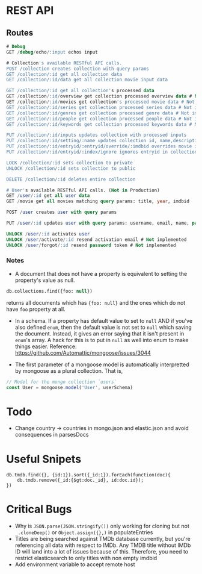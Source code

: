 # REST API


## Routes

```sql
# Debug
GET /debug/echo/:input echos input

# Collection's available RESTful API calls.
POST /collection creates collection with query params
GET /collection/:id get all collection data
GET /collection/:id/data get all collection movie input data

GET /collection/:id get all collection's processed data
GET /collection/:id/overview get collection processed overview data # Not implemented
GET /collection/:id/movies get collection's processed movie data # Not implemented
GET /collection/:id/series get collection processed series data # Not implemented
GET /collection/:id/genres get collection processed genre data # Not implemented
GET /collection/:id/people get collection processed people data # Not implemented
GET /collection/:id/keywords get collection processed keywords data # Not implemented

PUT /collection/:id/inputs updates collection with processed inputs
PUT /collection/:id/setting/:name updates collection id, name,description, visibility
PUT /collection/:id/entryid/:entryid/override/:imdbid overrides movie in collection at an entryid
PUT /collection/:id/entryid/:index/ignore ignores entryid in collection.

LOCK /collection/:id sets collection to private
UNLOCK /collection/:id sets collection to public

DELETE /collection/:id deletes entire collection

# User's available RESTful API calls. (Not in Production)
GET /user/:id get all user data
GET /movie get all movies matching query params: title, year, imdbid

POST /user creates user with query params

PUT /user/:id updates user with query params: username, email, name, password

UNLOCK /user/:id activates user
UNLOCK /user/activate/:id resend activation email # Not implemented
UNLOCK /user/forgot/:id resend password token # Not implemented
```

### Notes

- A document that does not have a property is equivalent to setting the property's value as null.

```sql
db.collections.find({foo: null})
```
returns all documents which has `{foo: null}` and the ones which do not have `foo` property at all.

- In a schema. If a property has default value to set to `null` AND if you've also defined `enum`, then the default value is not set to `null` which saving the document. Instead, it gives an error saying that it isn't present in `enum`'s array. A hack for this is to put in `null` as well into enum to make things easier. Reference: https://github.com/Automattic/mongoose/issues/3044

- The first parameter of a mongoose model is automatically interpretted by mongoose as a plural collection. That is,

```js
// Model for the mongo collection `users`
const User = mongoose.model('User', userSchema)
```


# Todo
- Change country -> countries in mongo.json and elastic.json and avoid consequences in parsesDocs

# Useful Snipets

```
db.tmdb.find({}, {id:1}).sort({_id:1}).forEach(function(doc){
    db.tmdb.remove({_id:{$gt:doc._id}, id:doc.id});
})
```

# Critical Bugs

- Why is `JSON.parse(JSON.stringify())` only working for cloning but not `_.cloneDeep()` or `Object.assign({},)` in populateEntries
- Titles are being searched against TMDb database currently, but you're referencing all data with respect to IMDb. Any TMDB title without IMDb ID will land into a lot of issues because of this. Therefore, you need to restrict elasticsearch to only titles with non empty imdbid
- Add environment variable to accept remote host
